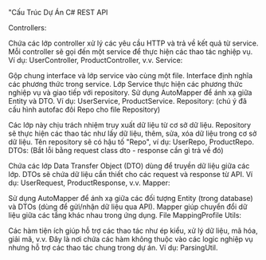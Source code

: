 "Cấu Trúc Dự Án C# REST API

Controllers:

Chứa các lớp controller xử lý các yêu cầu HTTP và trả về kết quả từ service.
Mỗi controller sẽ gọi đến một service để thực hiện các thao tác nghiệp vụ.
Ví dụ: UserController, ProductController, v.v.
Service:

Gộp chung interface và lớp service vào cùng một file.
Interface định nghĩa các phương thức trong service.
Lớp Service thực hiện các phương thức nghiệp vụ và giao tiếp với repository.
Sử dụng AutoMapper để ánh xạ giữa Entity và DTO.
Ví dụ: UserService, ProductService.
Repository: (chú ý đã cấu hình autofac đôi Repo cho file Repository)

Các lớp này chịu trách nhiệm truy xuất dữ liệu từ cơ sở dữ liệu.
Repository sẽ thực hiện các thao tác như lấy dữ liệu, thêm, sửa, xóa dữ liệu trong cơ sở dữ liệu.
Tên repository sẽ có hậu tố "Repo", ví dụ: UserRepo, ProductRepo.
DTOs: (Bắt lỗi bằng request class dto - response cần gì trả về đó)

Chứa các lớp Data Transfer Object (DTO) dùng để truyền dữ liệu giữa các lớp.
DTOs sẽ chứa dữ liệu cần thiết cho các request và response từ API.
Ví dụ: UserRequest, ProductResponse, v.v.
Mapper:

Sử dụng AutoMapper để ánh xạ giữa các đối tượng Entity (trong database) và DTOs (dùng để gửi/nhận dữ liệu qua API).
Mapper giúp chuyển đổi dữ liệu giữa các tầng khác nhau trong ứng dụng.
File MappingProfile
Utils:

Các hàm tiện ích giúp hỗ trợ các thao tác như ép kiểu, xử lý dữ liệu, mã hóa, giải mã, v.v.
Đây là nơi chứa các hàm không thuộc vào các logic nghiệp vụ nhưng hỗ trợ các thao tác chung trong dự án.
Ví dụ: ParsingUtil.
